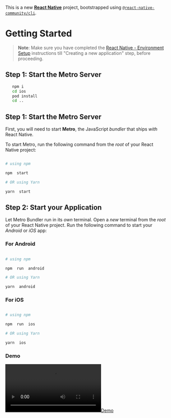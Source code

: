 

This is a new [**React Native**](https://reactnative.dev) project, bootstrapped using [`@react-native-community/cli`](https://github.com/react-native-community/cli).

  

# Getting Started

  

>**Note**: Make sure you have completed the [React Native - Environment Setup](https://reactnative.dev/docs/environment-setup) instructions till "Creating a new application" step, before proceeding.
## Step 1: Start the Metro Server
```bash
   npm i 
   cd ios
   pod install
   cd ..
```

## Step 1: Start the Metro Server

  

First, you will need to start **Metro**, the JavaScript _bundler_ that ships _with_ React Native.

  

To start Metro, run the following command from the _root_ of your React Native project:

  

```bash

# using npm

npm  start

# OR using Yarn

yarn  start

```

  

## Step 2: Start your Application

  

Let Metro Bundler run in its _own_ terminal. Open a _new_ terminal from the _root_ of your React Native project. Run the following command to start your _Android_ or _iOS_ app:

  

### For Android

  

```bash

# using npm

npm  run  android

# OR using Yarn

yarn  android

```

  

### For iOS

  

```bash

# using npm

npm  run  ios

# OR using Yarn

yarn  ios

```

### Demo
[![Demo](https://github.com/shaheerarshad27/assesment/blob/main/demo/demo.mp4)]([https://github.com/shaheerarshad27/assesment/blob/main/demo/demo.mp4](https://github.com/shaheerarshad27/assesment/blob/main/demo/demo.mp4))
